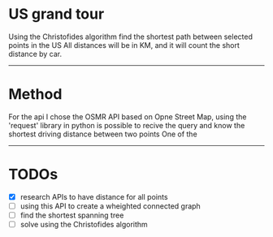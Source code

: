 # US grand tour

Using the Christofides algorithm find the shortest path between selected points in the US
All distances will be in KM, and it will count the short distance by car.

---

# Method

For the api I chose the OSMR API based on Opne Street Map, using the 'request' library in python is possible to recive the query and know the shortest driving distance between two points
One of the

---

# TODOs

- [X] research APIs to have distance for all points
- [ ] using this API to create a wheighted connected graph
- [ ] find the shortest spanning tree
- [ ] solve using the Christofides algorithm
